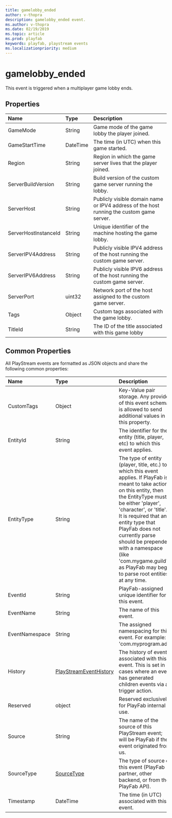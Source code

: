 ```yaml
---
title: gamelobby_ended
author: v-thopra
description: gamelobby_ended event.
ms.author: v-thopra
ms.date: 02/19/2019
ms.topic: article
ms.prod: playfab
keywords: playfab, playstream events
ms.localizationpriority: medium
---
```


# gamelobby_ended

This event is triggered when a multiplayer game lobby ends.

## Properties

|Name|Type|Description|
| :--------------------|:-------------------|:----------------------|
|GameMode|String|Game mode of the game lobby the player joined.|
|GameStartTime|DateTime|The time (in UTC) when this game started.|
|Region|String|Region in which the game server lives that the player joined.|
|ServerBuildVersion|String|Build version of the custom game server running the lobby.|
|ServerHost|String|Publicly visible domain name or IPV4 address of the host running the custom game server.|
|ServerHostInstanceId|String|Unique identifier of the machine hosting the game lobby.|
|ServerIPV4Address|String|Publicly visible IPV4 address of the host running the custom game server.|
|ServerIPV6Address|String|Publicly visible IPV6 address of the host running the custom game server.|
|ServerPort|uint32|Network port of the host assigned to the custom game server.|
|Tags|Object|Custom tags associated with the game lobby.|
|TitleId|String|The ID of the title associated with this game lobby|

## Common Properties

All PlayStream events are formatted as JSON objects and share the following common properties:

|Name|Type|Description|
| :--------------------|:-------------------|:----------------------|
|CustomTags|Object|Key-Value pair storage. Any provider of this event schema is allowed to send additional values in this property.|
|EntityId|String|The identifier for the entity (title, player, etc) to which this event applies.|
|EntityType|String|The type of entity (player, title, etc.) to which this event applies. If PlayFab is meant to take action on this entity, then the EntityType must be either 'player', 'character', or 'title'. It is required that any entity type that PlayFab does not currently parse should be prepended with a namespace (like 'com.mygame.guild') as PlayFab may begin to parse root entities at any time.|
|EventId|String|PlayFab-assigned unique identifier for this event.|
|EventName|String|The name of this event.|
|EventNamespace|String|The assigned namespacing for this event. For example: 'com.myprogram.ads'|
|History|[PlayStreamEventHistory](data-types/playstreameventhistory.md)|The history of events associated with this event. This is set in cases where an event has generated children events via a trigger action.|
|Reserved|object|Reserved exclusively for PlayFab internal use.|
|Source|String|The name of the source of this PlayStream event; will be PlayFab if the event originated from us.|
|SourceType|[SourceType](data-types/sourcetype.md)|The type of source of this event (PlayFab partner, other backend, or from the PlayFab API).|
|Timestamp|DateTime|The time (in UTC) associated with this event.|